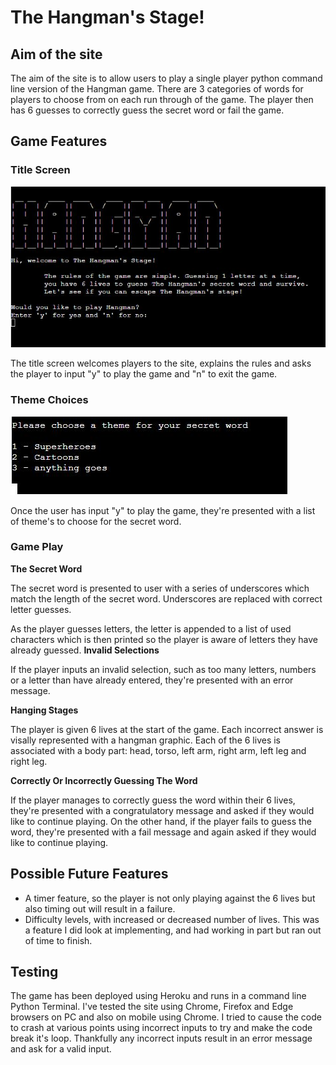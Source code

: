 # **The Hangman's Stage!**
## **Aim of the site**

The aim of the site is to allow users to play a single player python command line version of the Hangman game. There are 3 categories of words for players to choose from on each run through of the game. The player then has 6 guesses to correctly guess the secret word or fail the game.

## **Game Features**
### **Title Screen**

![Title Screen](assets/docs/screenshots/title_screen.jpg)

The title screen welcomes players to the site, explains the rules and asks the player to input "y" to play the game and "n" to exit the game.

### **Theme Choices**

![Themes](assets/docs/screenshots/theme_choices.jpg)

Once the user has input "y" to play the game, they're presented with a list of theme's to choose for the secret word.

### **Game Play**

**The Secret Word**

The secret word is presented to user with a series of underscores which match the length of the secret word. Underscores are replaced with correct letter guesses.

As the player guesses letters, the letter is appended to a list of used characters which is then printed so the player is aware of letters they have already guessed. 
**Invalid Selections**

If the player inputs an invalid selection, such as too many letters, numbers or a letter than have already entered, they're presented with an error message.

**Hanging Stages**

The player is given 6 lives at the start of the game. Each incorrect answer is visally represented with a hangman graphic. Each of the 6 lives is associated with a body part: head, torso, left arm, right arm, left leg and right leg.

**Correctly Or Incorrectly Guessing The Word**

If the player manages to correctly guess the word within their 6 lives, they're presented with a congratulatory message and asked if they would like to continue playing. On the other hand, if the player fails to guess the word, they're presented with a fail message and again asked if they would like to continue playing.

## **Possible Future Features**

* A timer feature, so the player is not only playing against the 6 lives but also timing out will result in a failure.
* Difficulty levels, with increased or decreased number of lives. This was a feature I did look at implementing, and had working in part but ran out of time to finish.

## **Testing**

The game has been deployed using Heroku and runs in a command line Python Terminal. I've tested the site using Chrome, Firefox and Edge browsers on PC and also on mobile using Chrome. I tried to cause the code to crash at various points using incorrect inputs to try and make the code break it's loop. Thankfully any incorrect inputs result in an error message and ask for a valid input.